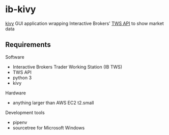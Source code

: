 # ib-kivy
[kivy](https://kivy.org/) GUI application wrapping Interactive Brokers' [TWS API](http://interactivebrokers.github.io/tws-api/) to show market data

## Requirements

Software
- Interactive Brokers Trader Working Station (IB TWS)
- TWS API
- python 3
- kivy

Hardware
- anything larger than AWS EC2 t2.small

Development tools
- pipenv
- sourcetree for Microsoft Windows
